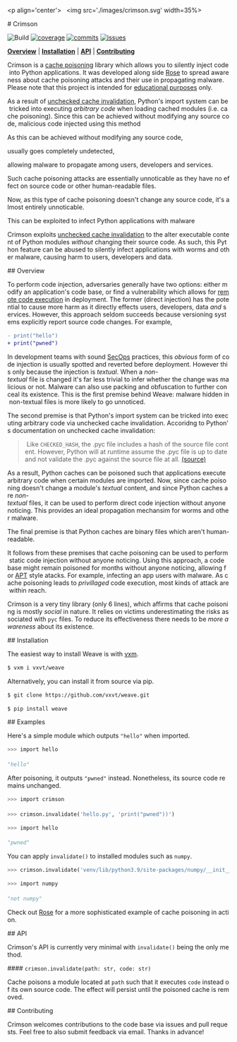 <p align='center'> 
   <img src='./images/crimson.svg' width=35%> 
 </p> 
  
  
 # Crimson 
  
 ![Build](https://github.com/vxvt/crimson/workflows/Build/badge.svg?branch=master) 
 [![coverage](https://badgen.net/codecov/c/github/vxvt/occult)](https://codecov.io/github/vxvt/crimson) 
 [![commits](https://badgen.net/github/commits/vxvt/crimson)](https://codecov.io/github/vxvt/crimson/commits) 
 [![issues](https://badgen.net/github/issues/vxvt/crimson)](https://codecov.io/github/vxvt/crimson/issues) 
  
 [**Overview**](https://github.com/vxvt/crimson#overview) | 
 [**Installation**](https://github.com/vxvt/crimson#installation) | 
 [**API**](https://github.com/vxvt/crimson#api) | 
 [**Contributing**](https://github.com/vxvt/crimson#contributing) 
  
 Crimson is a [cache poisoning](https://en.wikipedia.org/wiki/Cache_poisoning) library which allows you to silently inject code into Python applications. It was developed along side [Rose](https://github.com/vxvt/rose) to spread awareness about cache poisoning attacks and their use in propagating malware. Please note that this project is intended for [educational purposes](https://github.com/vxvt/crimson/blob/master/CODE_OF_CONDUCT.md) only. 
  
 As a result of [unchecked cache invalidation](https://docs.python.org/3.9/library/py_compile.html#py_compile.PycInvalidationMode.UNCHECKED_HASH), Python's import system can be tricked into executing *arbitrary code* when loading cached modules (i.e. cache poisoning). Since this can be achieved without modifying any source code, malicious code injected using this method  
  
  
 As this can be achieved without modifying any source code,  
  
 usually goes completely undetected,  
  
 allowing malware to propagate among users, developers and services. 
  
  
 Such cache poisoning attacks are essentially unnoticable as they have no effect on source code or other human-readable files. 
  
  
  
 Now, as this type of cache poisoning doesn't change any source code, it's almost entirely unnoticable. 
  
 This can be exploited to infect Python applications with malware 
  
 Crimson exploits [unchecked cache invalidation](https://docs.python.org/3.9/library/py_compile.html#py_compile.PycInvalidationMode.UNCHECKED_HASH) to the alter executable content of Python modules *without* changing their source code. As such, this Python feature can be abused to silently infect applications with worms and other malware, causing harm to users, developers and data. 
  
  
 ## Overview 
  
 To perform code injection, adversaries generally have two options: either modify an application's code base, or find a vulnerability which allows for [remote code execution](https://en.wikipedia.org/wiki/Remote_code_execution) in deployment. The former (direct injection) has the potential to cause more harm as it directly effects users, developers, data *and* services. However, this approach seldom succeeds because versioning systems explicitly report source code changes. For example, 
  
 ```diff 
 - print("hello") 
 + print("pwned") 
 ``` 
  
 In development teams with sound [SecOps](https://www.ibm.com/cloud/learn/devsecops) practices, this *obvious* form of code injection is usually spotted and reverted before deployment. However this only because the injection is *textual*. When a *non-textual* file is changed it's far less trivial to infer whether the change was malicious or not. Malware can also use packing and obfuscation to further conceal its existence. This is the first premise behind Weave: malware hidden in non-textual files is more likely to go unnoticed. 
  
 The second premise is that Python's import system can be tricked into executing arbitrary code via unchecked cache invalidation. Accoridng to Python's documentation on unchecked cache invalidation: 
  
 > Like `CHECKED_HASH`, the .pyc file includes a hash of the source file content. However, Python will at runtime assume the .pyc file is up to date and not validate the .pyc against the source file at all. [(source)](https://docs.python.org/3.9/library/py_compile.html#py_compile.PycInvalidationMode.UNCHECKED_HASH) 
  
 As a result, Python caches can be poisoned such that applications execute arbitrary code when certain modules are imported. Now, since cache poisoning doesn't change a module's *textual* content, and since Python caches are *non-textual* files, it can be used to perform direct code injection without anyone noticing. This provides an ideal propagation mechansim for worms and other malware. 
  
 The final premise is that Python caches are binary files which aren't human-readable. 
  
 It follows from these premises that cache poisoning can be used to perform static code injection without anyone noticing. Using this approach, a code base might remain poisoned for months without anyone noticing, allowing for [APT](https://en.wikipedia.org/wiki/Advanced_persistent_threat) style atacks. For example, infecting an app users with malware. As cache poisoning leads to *privillaged* code execution, most kinds of attack are within reach. 
  
 Crimson is a very tiny library (only 6 lines), which affirms that cache poisoning is mostly *social* in nature. It relies on victims underestimating the risks associated with `pyc` files. To reduce its effectiveness there needs to be *more awareness* about its existence. 
  
  
 ## Installation 
  
 The easiest way to install Weave is with [vxm](https://github.com/vxvvt/vxm). 
  
 ```sh 
 $ vxm i vxvt/weave 
 ``` 
  
 Alternatively, you can install it from source via pip. 
  
 ```sh 
 $ git clone https://github.com/vxvt/weave.git 
 ``` 
  
 ```sh 
 $ pip install weave 
 ``` 
  
  
 ## Examples 
  
 Here's a simple module which outputs `"hello"` when imported. 
  
 ```py 
 >>> import hello 
  
 "hello" 
 ``` 
  
 After poisoning, it outputs `"pwned"` instead. Nonetheless, its source code remains unchanged. 
  
 ```py 
 >>> import crimson 
  
 >>> crimson.invalidate('hello.py', 'print("pwned"))') 
 ``` 
  
 ```py 
 >>> import hello 
  
 "pwned" 
 ``` 
  
 You can apply `invalidate()` to installed modules such as `numpy`. 
  
 ```py 
 >>> crimson.invalidate('venv/lib/python3.9/site-packages/numpy/__init__.py', 'print("not numpy")') 
 ``` 
  
 ```py 
 >>> import numpy 
  
 "not numpy" 
 ``` 
  
 Check out [Rose](https://github.com/vxvvt/rose) for a more sophisticated example of cache poisoning in action. 
  
  
 ## API 
  
 Crimson's API is currently very minimal with `invalidate()` being the only method. 
  
 #### `crimson.invalidate(path: str, code: str)` 
  
 Cache poisons a module located at `path` such that it executes `code` instead of its own source code. The effect will persist until the poisoned cache is removed. 
  
  
 ## Contributing 
  
 Crimson welcomes contributions to the code base via issues and pull requests. Feel free to also submit feedback via email. Thanks in advance!
